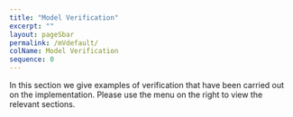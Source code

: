 ```yaml
---
title: "Model Verification"
excerpt: ""
layout: pageSbar
permalink: /mVdefault/
colName: Model Verification
sequence: 0
---
```

In this section we give examples of verification that have been carried out on the implementation. Please use the menu on the right to view the relevant sections.